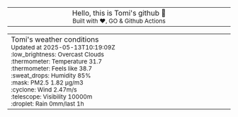 
<div align="center">
<table>
<tbody>
<td align="center">
<img width="2000" height="0"><br>
Hello, this is Tomi's github 👋<br>
<sup>Built with ❤️, GO & Github Actions</sup><br>
<img width="2000" height="0">
</td>
</tbody>
</table>
</div>
<table>
<tbody>
<td align="left">
<img width="2000" height="0"><br>
Tomi's weather conditions<br>
<sup>Updated at 2025-05-13T10:19:09Z</sup><br>
<sup>:low_brightness: Overcast Clouds</sup><br>
<sup>:thermometer: Temperature 31.7 </sup><br>
<sup>:thermometer: Feels like 38.7</sup><br>
<sup>:sweat_drops: Humidity 85%</sup><br>
<sup>:mask: PM2.5 1.82 μg/m3</sup><br>
<sup>:cyclone: Wind 2.47m/s </sup><br>
<sup>:telescope: Visibility 10000m </sup><br>
<sup>:droplet: Rain 0mm/last 1h </sup><br>
<img width="2000" height="0">
</td>
<td align="left">
<img width="2000" height="0"><br>
<br>
<img width="2000" height="0">
</td>
</tbody>
</table>
</div>
    